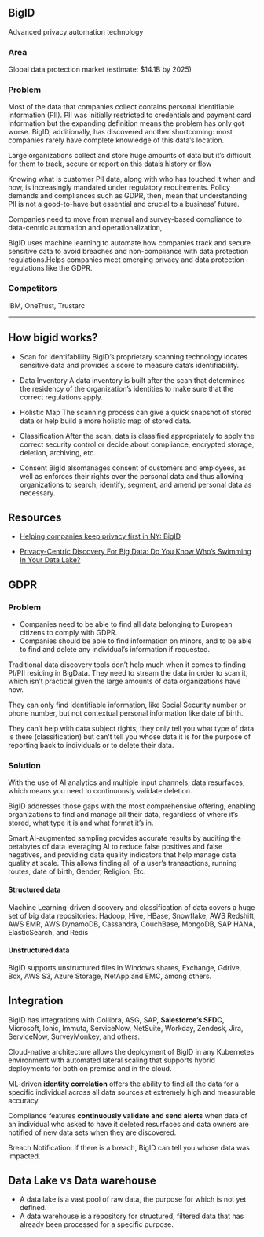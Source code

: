 ## BigID 

Advanced privacy automation technology


### Area

Global data protection market  (estimate: $14.1B by 2025)

###  Problem

Most of the data that companies collect contains personal identifiable information (PII). 
PII was initially restricted to credentials and payment card information but the expanding definition means the problem has only got worse. 
BigID, additionally, has discovered another shortcoming: most companies rarely have complete knowledge of this data’s location. 

Large organizations collect and store huge amounts of data but it’s difficult for them to track, secure or report on this data’s history or flow

Knowing what is customer PII data, along with who has touched it when and how, is increasingly mandated under regulatory requirements. Policy demands and compliances such as GDPR, then, mean that understanding PII is not a good-to-have but essential and crucial to a business’ future. 

Companies need to move from manual and survey-based compliance to data-centric automation and operationalization,

BigID uses machine learning to automate how companies track and secure sensitive data to avoid breaches and non-compliance with data protection regulations.Helps companies meet emerging privacy and data protection regulations like the GDPR. 

### Competitors 

 IBM, OneTrust, Trustarc 

<hr/>
 
## How bigid works?


- Scan for identifablility
BigID’s proprietary scanning technology locates sensitive data and provides a score to measure data’s identifiability.

- Data Inventory
 A data inventory is built after the scan that determines the residency of the organization’s identities to make sure that the correct regulations apply. 

- Holistic Map
The scanning process can give a quick snapshot of stored data or help build a more holistic map of stored data. 

- Classification
After the scan, data is classified appropriately to apply the correct security control or decide about compliance, encrypted storage, deletion, archiving, etc. 

- Consent
BigId alsomanages consent of customers and employees, as well as enforces their rights over the personal data and thus allowing organizations to search, identify, segment, and amend personal data as necessary.



## Resources
- [Helping companies keep privacy first in NY: BigID](https://techweek.com/gdpr-privacy-compliance-bigid-ny/)
 
- [Privacy-Centric Discovery For Big Data: Do You Know Who’s Swimming In Your Data Lake?](https://medium.com/bigid-on-id-privacy/privacy-centric-discovery-for-big-data-do-you-know-whos-swimming-in-your-data-lake-c57f36922e2a)



## GDPR

### Problem

- Companies need to be able to find all data belonging to European citizens to comply with GDPR.
- Companies should be able to find information on minors, and to be able to find and delete any individual’s information if requested.

Traditional data discovery tools don’t help much when it comes to finding PI/PII residing in BigData. 
They need to stream the data in order to scan it, which isn’t practical given the large amounts of data organizations have now.

They can only find identifiable information, like Social Security number or phone number, but not contextual personal information like date of birth.

They can’t help with data subject rights; they only tell you what type of data is there (classification) but can’t tell you whose data it is for the purpose of reporting back to individuals or to delete their data. 


### Solution

With the use of AI analytics and multiple input channels, data resurfaces, which means you need to continuously validate deletion.


BigID addresses those gaps with the most comprehensive offering, enabling organizations to find and manage all their data, regardless of where it’s stored, what type it is and what format it’s in.

Smart AI-augmented sampling provides accurate results by auditing the petabytes of data leveraging AI to reduce false positives and false negatives, and providing data quality indicators that help manage data quality at scale.
This allows finding all of a user’s transactions, running routes, date of birth, Gender, Religion, Etc.

#### Structured data

Machine Learning-driven discovery and classification of data covers a huge set of big data repositories:
 Hadoop, Hive, HBase, Snowflake, AWS Redshift, AWS EMR, AWS DynamoDB, Cassandra, CouchBase, MongoDB, SAP HANA, ElasticSearch, and Redis

#### Unstructured data
BigID supports unstructured files in Windows shares, Exchange, Gdrive, Box, AWS S3, Azure Storage, NetApp and EMC, among others. 


## Integration

BigID has integrations with Collibra, ASG, SAP, **Salesforce’s SFDC**, Microsoft, Ionic, Immuta, ServiceNow, NetSuite, Workday, Zendesk, Jira, ServiceNow, SurveyMonkey, and others.

Cloud-native architecture allows the deployment of BigID in any Kubernetes environment with automated lateral scaling that supports hybrid deployments for both on premise and in the cloud. 

ML-driven **identity correlation** offers the ability to find all the data for a specific individual across all data sources at extremely high and measurable accuracy.

Compliance features **continuously validate and send alerts** when data of an individual who asked to have it deleted resurfaces and data owners are notified of new data sets when they are discovered.

Breach Notification: if there is a breach, BigID can tell you whose data was impacted.



## Data Lake vs Data warehouse

- A data lake is a vast pool of raw data, the purpose for which is not yet defined. 
- A data warehouse is a repository for structured, filtered data that has already been processed for a specific purpose. 

 



